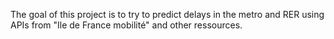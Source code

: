 The goal of this project is to try to predict delays in the metro and RER using APIs from "Ile de France mobilité" and other ressources. 
